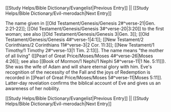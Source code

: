 [[Study Helps/Bible Dictionary/Evangelist|Previous Entry]]  ||  [[Study Helps/Bible Dictionary/Evil-merodach|Next Entry]]

 The name given in [[Old Testament/Genesis/Genesis 2#^verse-21|Gen. 2:21-22]]; [[Old Testament/Genesis/Genesis 3#^verse-20|3:20]] to the first woman; see also [[Old Testament/Genesis/Genesis 3|Gen. 3]]; [[Old Testament/Genesis/Genesis 4#^verse-1|4:1]]; [[New Testament/2 Corinthians/2 Corinthians 11#^verse-3|2 Cor. 11:3]]; [[New Testament/1 Timothy/1 Timothy 2#^verse-13|1 Tim. 2:13]]. The name means "the mother of all living" ([[Pearl of Great Price/Moses/Moses 4#^verse-26|Moses 4:26]]; see also [[Book of Mormon/1 Nephi/1 Nephi 5#^verse-11|1 Ne. 5:11]]). She was the wife of Adam and will share eternal glory with him. Eve's recognition of the necessity of the Fall and the joys of Redemption is recorded in [[Pearl of Great Price/Moses/Moses 5#^verse-11|Moses 5:11]]. Latter-day revelation confirms the biblical account of Eve and gives us an awareness of her nobility.

[[Study Helps/Bible Dictionary/Evangelist|Previous Entry]]  ||  [[Study Helps/Bible Dictionary/Evil-merodach|Next Entry]]